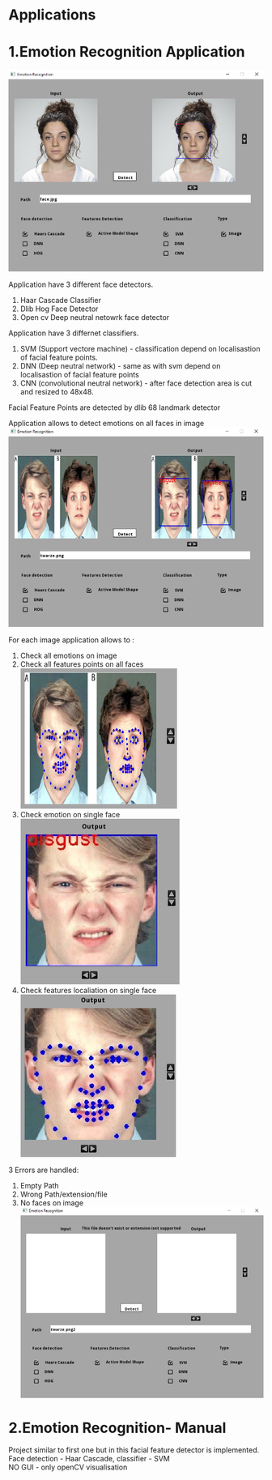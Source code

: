 # Applications

# 1.Emotion Recognition Application

![Image of APP](https://github.com/SlawoStr/EmotionRecognitionApplication/blob/master/EmotionRecognitionApps/visualisation/GUI.PNG)

Application have 3 different face detectors.
1. Haar Cascade Classifier
2. Dlib Hog Face Detector
3. Open cv Deep neutral netowrk face detector

Application have 3 differnet classifiers.
1. SVM (Support vectore machine) - classification depend on localisastion of facial feature points.
2. DNN (Deep neutral network) - same as with svm depend on localisastion of facial feature points
3. CNN (convolutional neutral network) - after face detection area is cut and resized to 48x48.

Facial Feature Points are detected by dlib 68 landmark detector

Application allows to detect emotions on all faces in image
![Image of APP](https://github.com/SlawoStr/EmotionRecognitionApplication/blob/master/EmotionRecognitionApps/visualisation/GUI-MultipleFaces.PNG)

For each image application allows to :
1. Check all emotions on image
2. Check all features points on all faces  
![Image of APP](https://github.com/SlawoStr/EmotionRecognitionApplication/blob/master/EmotionRecognitionApps/visualisation/Option2.PNG)
3. Check emotion on single face  
![Image of APP](https://github.com/SlawoStr/EmotionRecognitionApplication/blob/master/EmotionRecognitionApps/visualisation/Option3.PNG)
4. Check features localiation on single face  
![Image of APP](https://github.com/SlawoStr/EmotionRecognitionApplication/blob/master/EmotionRecognitionApps/visualisation/Option4.PNG)

3 Errors are handled:  
1. Empty Path  
2. Wrong Path/extension/file  
3. No faces on image  
![Image of APP](https://github.com/SlawoStr/EmotionRecognitionApplication/blob/master/EmotionRecognitionApps/visualisation/Error.PNG)


# 2.Emotion Recognition- Manual

Project similar to first one but in this facial feature detector is implemented. Face detection - Haar Cascade, classifier - SVM  
NO GUI - only openCV visualisation

